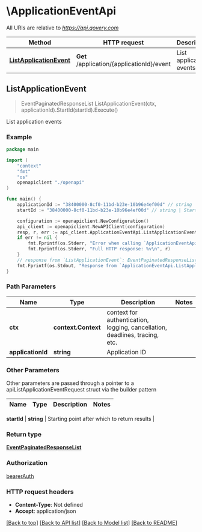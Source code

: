 # \ApplicationEventApi

All URIs are relative to *https://api.qovery.com*

Method | HTTP request | Description
------------- | ------------- | -------------
[**ListApplicationEvent**](ApplicationEventApi.md#ListApplicationEvent) | **Get** /application/{applicationId}/event | List application events



## ListApplicationEvent

> EventPaginatedResponseList ListApplicationEvent(ctx, applicationId).StartId(startId).Execute()

List application events



### Example

```go
package main

import (
    "context"
    "fmt"
    "os"
    openapiclient "./openapi"
)

func main() {
    applicationId := "38400000-8cf0-11bd-b23e-10b96e4ef00d" // string | Application ID
    startId := "38400000-8cf0-11bd-b23e-10b96e4ef00d" // string | Starting point after which to return results (optional)

    configuration := openapiclient.NewConfiguration()
    api_client := openapiclient.NewAPIClient(configuration)
    resp, r, err := api_client.ApplicationEventApi.ListApplicationEvent(context.Background(), applicationId).StartId(startId).Execute()
    if err != nil {
        fmt.Fprintf(os.Stderr, "Error when calling `ApplicationEventApi.ListApplicationEvent``: %v\n", err)
        fmt.Fprintf(os.Stderr, "Full HTTP response: %v\n", r)
    }
    // response from `ListApplicationEvent`: EventPaginatedResponseList
    fmt.Fprintf(os.Stdout, "Response from `ApplicationEventApi.ListApplicationEvent`: %v\n", resp)
}
```

### Path Parameters


Name | Type | Description  | Notes
------------- | ------------- | ------------- | -------------
**ctx** | **context.Context** | context for authentication, logging, cancellation, deadlines, tracing, etc.
**applicationId** | **string** | Application ID | 

### Other Parameters

Other parameters are passed through a pointer to a apiListApplicationEventRequest struct via the builder pattern


Name | Type | Description  | Notes
------------- | ------------- | ------------- | -------------

 **startId** | **string** | Starting point after which to return results | 

### Return type

[**EventPaginatedResponseList**](EventPaginatedResponseList.md)

### Authorization

[bearerAuth](../README.md#bearerAuth)

### HTTP request headers

- **Content-Type**: Not defined
- **Accept**: application/json

[[Back to top]](#) [[Back to API list]](../README.md#documentation-for-api-endpoints)
[[Back to Model list]](../README.md#documentation-for-models)
[[Back to README]](../README.md)

